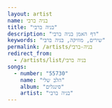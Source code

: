```yaml
---
layout: artist
name: בניה ברבי
title: "בניה ברבי"
description: "דף האמן בניה ברבי"
keywords: "שירים, מוזיקה, בניה ברבי"
permalink: /artists/בניה-ברבי
redirect_from:
  - /artists/list/בניה ברבי
songs:
  - number: "55730"
    name: "הלב שלי"
    album: "סינגלים"
    artist: "בניה ברבי"
---
```


